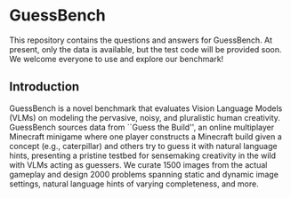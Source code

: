 # GuessBench

This repository contains the questions and answers for GuessBench. At present, only the data is available, but the test code will be provided soon. We welcome everyone to use and explore our benchmark!


## Introduction

GuessBench is a novel benchmark that evaluates Vision Language Models (VLMs) on modeling the pervasive, noisy, and pluralistic human creativity. GuessBench sources data from ``Guess the Build'', an online multiplayer Minecraft minigame where one player constructs a Minecraft build given a concept (e.g., caterpillar) and others try to guess it with natural language hints, presenting a pristine testbed for sensemaking creativity in the wild with VLMs acting as guessers. We curate 1500 images from the actual gameplay and design 2000 problems spanning static and dynamic image settings, natural language hints of varying completeness, and more. 
